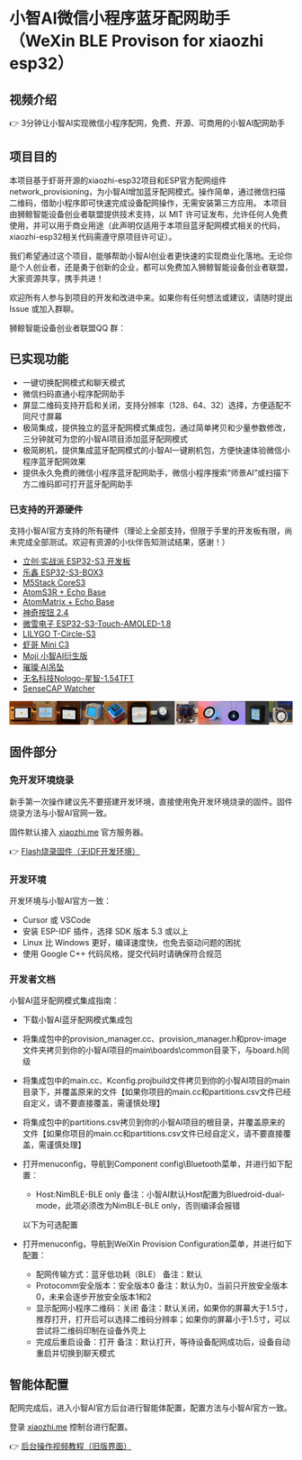 # 小智AI微信小程序蓝牙配网助手（WeXin BLE Provison for xiaozhi esp32）



## 视频介绍

👉 3分钟让小智AI实现微信小程序配网，免费、开源、可商用的小智AI配网助手


## 项目目的

本项目基于虾哥开源的xiaozhi-esp32项目和ESP官方配网组件network_provisioning，为小智AI增加蓝牙配网模式。操作简单，通过微信扫描二维码，借助小程序即可快速完成设备配网操作，无需安装第三方应用。
本项目由狮鲸智能设备创业者联盟提供技术支持，以 MIT 许可证发布，允许任何人免费使用，并可以用于商业用途（此声明仅适用于本项目蓝牙配网模式相关的代码，xiaozhi-esp32相关代码需遵守原项目许可证）。

我们希望通过这个项目，能够帮助小智AI创业者更快速的实现商业化落地。无论你是个人创业者，还是勇于创新的企业，都可以免费加入狮鲸智能设备创业者联盟，大家资源共享，携手共进！

欢迎所有人参与到项目的开发和改进中来。如果你有任何想法或建议，请随时提出 Issue 或加入群聊。

狮鲸智能设备创业者联盟QQ 群：

## 已实现功能

- 一键切换配网模式和聊天模式
- 微信扫码直通小程序配网助手
- 屏显二维码支持开启和关闭，支持分辨率（128、64、32）选择，方便适配不同尺寸屏幕
- 极简集成，提供独立的蓝牙配网模式集成包，通过简单拷贝和少量参数修改，三分钟就可为您的小智AI项目添加蓝牙配网模式
- 极简刷机，提供集成蓝牙配网模式的小智AI一键刷机包，方便快速体验微信小程序蓝牙配网效果
- 提供永久免费的微信小程序蓝牙配网助手，微信小程序搜索“师景AI”或扫描下方二维码即可打开蓝牙配网助手

### 已支持的开源硬件

支持小智AI官方支持的所有硬件（理论上全部支持，但限于手里的开发板有限，尚未完成全部测试。欢迎有资源的小伙伴告知测试结果，感谢！）

- <a href="https://oshwhub.com/li-chuang-kai-fa-ban/li-chuang-shi-zhan-pai-esp32-s3-kai-fa-ban" target="_blank" title="立创·实战派 ESP32-S3 开发板">立创·实战派 ESP32-S3 开发板</a>
- <a href="https://github.com/espressif/esp-box" target="_blank" title="乐鑫 ESP32-S3-BOX3">乐鑫 ESP32-S3-BOX3</a>
- <a href="https://docs.m5stack.com/zh_CN/core/CoreS3" target="_blank" title="M5Stack CoreS3">M5Stack CoreS3</a>
- <a href="https://docs.m5stack.com/en/atom/Atomic%20Echo%20Base" target="_blank" title="AtomS3R + Echo Base">AtomS3R + Echo Base</a>
- <a href="https://docs.m5stack.com/en/core/ATOM%20Matrix" target="_blank" title="AtomMatrix + Echo Base">AtomMatrix + Echo Base</a>
- <a href="https://gf.bilibili.com/item/detail/1108782064" target="_blank" title="神奇按钮 2.4">神奇按钮 2.4</a>
- <a href="https://www.waveshare.net/shop/ESP32-S3-Touch-AMOLED-1.8.htm" target="_blank" title="微雪电子 ESP32-S3-Touch-AMOLED-1.8">微雪电子 ESP32-S3-Touch-AMOLED-1.8</a>
- <a href="https://github.com/Xinyuan-LilyGO/T-Circle-S3" target="_blank" title="LILYGO T-Circle-S3">LILYGO T-Circle-S3</a>
- <a href="https://oshwhub.com/tenclass01/xmini_c3" target="_blank" title="虾哥 Mini C3">虾哥 Mini C3</a>
- <a href="https://oshwhub.com/movecall/moji-xiaozhi-ai-derivative-editi" target="_blank" title="Movecall Moji ESP32S3">Moji 小智AI衍生版</a>
- <a href="https://oshwhub.com/movecall/cuican-ai-pendant-lights-up-y" target="_blank" title="Movecall CuiCan ESP32S3">璀璨·AI吊坠</a>
- <a href="https://github.com/WMnologo/xingzhi-ai" target="_blank" title="无名科技Nologo-星智-1.54">无名科技Nologo-星智-1.54TFT</a>
- <a href="https://www.seeedstudio.com/SenseCAP-Watcher-W1-A-p-5979.html" target="_blank" title="SenseCAP Watcher">SenseCAP Watcher</a>
<div style="display: flex; justify-content: space-between;">
  <a href="docs/v1/lichuang-s3.jpg" target="_blank" title="立创·实战派 ESP32-S3 开发板">
    <img src="docs/v1/lichuang-s3.jpg" width="240" />
  </a>
  <a href="docs/v1/espbox3.jpg" target="_blank" title="乐鑫 ESP32-S3-BOX3">
    <img src="docs/v1/espbox3.jpg" width="240" />
  </a>
  <a href="docs/v1/m5cores3.jpg" target="_blank" title="M5Stack CoreS3">
    <img src="docs/v1/m5cores3.jpg" width="240" />
  </a>
  <a href="docs/v1/atoms3r.jpg" target="_blank" title="AtomS3R + Echo Base">
    <img src="docs/v1/atoms3r.jpg" width="240" />
  </a>
  <a href="docs/v1/magiclick.jpg" target="_blank" title="神奇按钮 2.4">
    <img src="docs/v1/magiclick.jpg" width="240" />
  </a>
  <a href="docs/v1/waveshare.jpg" target="_blank" title="微雪电子 ESP32-S3-Touch-AMOLED-1.8">
    <img src="docs/v1/waveshare.jpg" width="240" />
  </a>
  <a href="docs/lilygo-t-circle-s3.jpg" target="_blank" title="LILYGO T-Circle-S3">
    <img src="docs/lilygo-t-circle-s3.jpg" width="240" />
  </a>
  <a href="docs/xmini-c3.jpg" target="_blank" title="虾哥 Mini C3">
    <img src="docs/xmini-c3.jpg" width="240" />
  </a>
  <a href="docs/v1/movecall-moji-esp32s3.jpg" target="_blank" title="Movecall Moji 小智AI衍生版">
    <img src="docs/v1/movecall-moji-esp32s3.jpg" width="240" />
  </a>
  <a href="docs/v1/movecall-cuican-esp32s3.jpg" target="_blank" title="CuiCan">
    <img src="docs/v1/movecall-cuican-esp32s3.jpg" width="240" />
  </a>
  <a href="docs/v1/wmnologo_xingzhi_1.54.jpg" target="_blank" title="无名科技Nologo-星智-1.54">
    <img src="docs/v1/wmnologo_xingzhi_1.54.jpg" width="240" />
  </a>
  <a href="docs/v1/sensecap_watcher.jpg" target="_blank" title="SenseCAP Watcher">
    <img src="docs/v1/sensecap_watcher.jpg" width="240" />
  </a>
</div>

## 固件部分

### 免开发环境烧录

新手第一次操作建议先不要搭建开发环境，直接使用免开发环境烧录的固件。固件烧录方法与小智AI官网一致。

固件默认接入 [xiaozhi.me](https://xiaozhi.me) 官方服务器。

👉 [Flash烧录固件（无IDF开发环境）](https://ccnphfhqs21z.feishu.cn/wiki/Zpz4wXBtdimBrLk25WdcXzxcnNS) 


### 开发环境
开发环境与小智AI官方一致：
- Cursor 或 VSCode
- 安装 ESP-IDF 插件，选择 SDK 版本 5.3 或以上
- Linux 比 Windows 更好，编译速度快，也免去驱动问题的困扰
- 使用 Google C++ 代码风格，提交代码时请确保符合规范

### 开发者文档

小智AI蓝牙配网模式集成指南：
- 下载小智AI蓝牙配网模式集成包
- 将集成包中的provision_manager.cc、provision_manager.h和prov-image文件夹拷贝到你的小智AI项目的main\boards\common目录下，与board.h同级
- 将集成包中的main.cc、Kconfig.projbuild文件拷贝到你的小智AI项目的main目录下，并覆盖原来的文件【如果你项目的main.cc和partitions.csv文件已经自定义，请不要直接覆盖，需谨慎处理】
- 将集成包中的partitions.csv拷贝到你的小智AI项目的根目录，并覆盖原来的文件【如果你项目的main.cc和partitions.csv文件已经自定义，请不要直接覆盖，需谨慎处理】
- 打开menuconfig，导航到Component config\Bluetooth菜单，并进行如下配置：
  - Host:NimBLE-BLE only  备注：小智AI默认Host配置为Bluedroid-dual-mode，此项必须改为NimBLE-BLE only，否则编译会报错
  
  以下为可选配置
- 打开menuconfig，导航到WeiXin Provision Configuration菜单，并进行如下配置：
  - 配网传输方式：蓝牙低功耗（BLE）  备注：默认
  - Protocomm安全版本：安全版本0   备注：默认为0，当前只开放安全版本0，未来会逐步开放安全版本1和2
  - 显示配网小程序二维码：关闭   备注：默认关闭，如果你的屏幕大于1.5寸，推荐打开，打开后可以选择二维码分辨率；如果你的屏幕小于1.5寸，可以尝试将二维码印制在设备外壳上
  - 完成后重启设备：打开   备注：默认打开，等待设备配网成功后，设备自动重启并切换到聊天模式


## 智能体配置
配网完成后，进入小智AI官方后台进行智能体配置，配置方法与小智AI官方一致。

登录 [xiaozhi.me](https://xiaozhi.me) 控制台进行配置。

👉 [后台操作视频教程（旧版界面）](https://www.bilibili.com/video/BV1jUCUY2EKM/)

